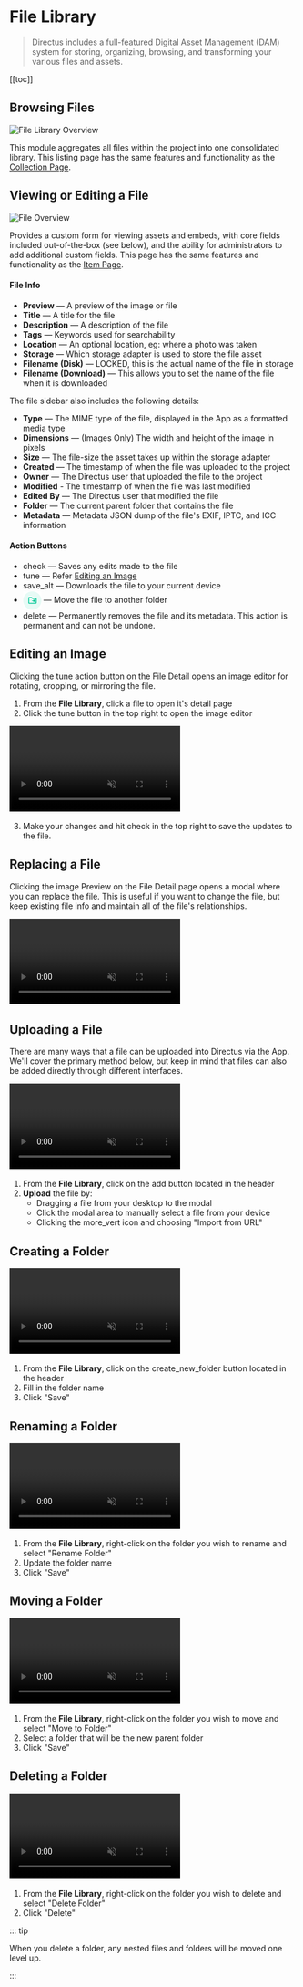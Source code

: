 # File Library

> Directus includes a full-featured Digital Asset Management (DAM) system for storing, organizing, browsing, and
> transforming your various files and assets.

[[toc]]

## Browsing Files

![File Library Overview](https://cdn.directus.io/docs/v9/app-guide/file-library/file-library-overview-20220215A.webp)

This module aggregates all files within the project into one consolidated library. This listing page has the same
features and functionality as the [Collection Page](/app/content-collections/).

## Viewing or Editing a File

![File Overview](https://cdn.directus.io/docs/v9/app-guide/file-library/viewing-or-editing-a-file-20220215A.webp)

Provides a custom form for viewing assets and embeds, with core fields included out-of-the-box (see below), and the
ability for administrators to add additional custom fields. This page has the same features and functionality as the
[Item Page](/getting-started/glossary/#items).

#### File Info

- **Preview** — A preview of the image or file
- **Title** — A title for the file
- **Description** — A description of the file
- **Tags** — Keywords used for searchability
- **Location** — An optional location, eg: where a photo was taken
- **Storage** — Which storage adapter is used to store the file asset
- **Filename (Disk)** — LOCKED, this is the actual name of the file in storage
- **Filename (Download)** — This allows you to set the name of the file when it is downloaded

The file sidebar also includes the following details:

- **Type** — The MIME type of the file, displayed in the App as a formatted media type
- **Dimensions** — (Images Only) The width and height of the image in pixels
- **Size** — The file-size the asset takes up within the storage adapter
- **Created** — The timestamp of when the file was uploaded to the project
- **Owner** — The Directus user that uploaded the file to the project
- **Modified** - The timestamp of when the file was last modified
- **Edited By** — The Directus user that modified the file
- **Folder** — The current parent folder that contains the file
- **Metadata** — Metadata JSON dump of the file's EXIF, IPTC, and ICC information

#### Action Buttons

- <span mi btn >check</span> — Saves any edits made to the file
- <span mi btn sec>tune</span> — Refer [Editing an Image](#editing-an-image)
- <span mi btn sec>save_alt</span> — Downloads the file to your current device
- <img src="../assets/buttons/move-file.png" alt="Move to Folder" height="32" style="vertical-align: middle; margin: 2px 0; box-shadow: none">
  — Move the file to another folder
- <span mi btn dngr>delete</span> — Permanently removes the file and its metadata. This action is permanent and can not
  be undone.

## Editing an Image

Clicking the <span mi btn sec>tune</span> action button on the File Detail opens an image editor for rotating, cropping,
or mirroring the file.

1. From the **File Library**, click a file to open it's detail page
2. Click the <span mi btn sec>tune</span> button in the top right to open the image editor

<video alt="Image Editing" loop muted controls autoplay>
  <source src="https://cdn.directus.io/docs/v9/app-guide/file-library/editing-an-image-20220215A.mp4" type="video/mp4">
</video>

3. Make your changes and hit <span mi btn>check</span> in the top right to save the updates to the file.

## Replacing a File

Clicking the image Preview on the File Detail page opens a modal where you can replace the file. This is useful if you
want to change the file, but keep existing file info and maintain all of the file's relationships.

<video alt="Replacing a File" loop muted controls autoplay>
  <source src="https://cdn.directus.io/docs/v9/app-guide/file-library/replacing-a-file-20220215A.mp4" type="video/mp4">
</video>

## Uploading a File

There are many ways that a file can be uploaded into Directus via the App. We'll cover the primary method below, but
keep in mind that files can also be added directly through different interfaces.

<video alt="Uploading a File" loop muted controls autoplay>
  <source src="https://cdn.directus.io/docs/v9/app-guide/file-library/upload-a-file-20220215A.mp4" type="video/mp4">
</video>

1. From the **File Library**, click on the <span mi btn >add</span> button located in the header
2. **Upload** the file by:
   - Dragging a file from your desktop to the modal
   - Click the modal area to manually select a file from your device
   - Clicking the <span mi icon>more_vert</span> icon and choosing "Import from URL"

## Creating a Folder

<video alt="Creating a Folder" loop muted controls autoplay>
  <source src="https://cdn.directus.io/docs/v9/app-guide/file-library/create-a-folder-20220215A.mp4" type="video/mp4">
</video>

1. From the **File Library**, click on the <span mi btn sec>create_new_folder</span> button located in the header
2. Fill in the folder name
3. Click "Save"

## Renaming a Folder

<video alt="Renaming a Folder" loop muted controls autoplay>
  <source src="https://cdn.directus.io/docs/v9/app-guide/file-library/rename-a-folder-20220215A.mp4" type="video/mp4">
</video>

1. From the **File Library**, right-click on the folder you wish to rename and select "Rename Folder"
2. Update the folder name
3. Click "Save"

## Moving a Folder

<video alt="Moving a Folder" loop muted controls autoplay>
  <source src="https://cdn.directus.io/docs/v9/app-guide/file-library/move-a-folder-20220215A.mp4" type="video/mp4">
</video>

1. From the **File Library**, right-click on the folder you wish to move and select "Move to Folder"
2. Select a folder that will be the new parent folder
3. Click "Save"

## Deleting a Folder

<video alt="Deleting a Folder" loop muted controls autoplay>
  <source src="https://cdn.directus.io/docs/v9/app-guide/file-library/delete-a-folder-20220215A.mp4" type="video/mp4">
</video>

1. From the **File Library**, right-click on the folder you wish to delete and select "Delete Folder"
2. Click "Delete"

::: tip

When you delete a folder, any nested files and folders will be moved one level up.

:::
